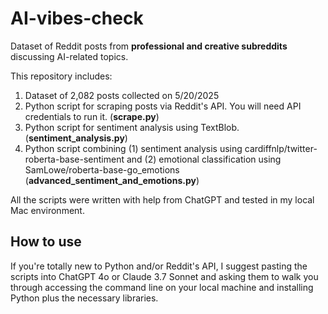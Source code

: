 # AI-vibes-check
Dataset of Reddit posts from **professional and creative subreddits** discussing AI-related topics.

This repository includes:
1. Dataset of 2,082 posts collected on 5/20/2025
2. Python script for scraping posts via Reddit's API. You will need API credentials to run it. (**scrape.py**)
3. Python script for sentiment analysis using TextBlob. (**sentiment_analysis.py**)
4. Python script combining (1) sentiment analysis using cardiffnlp/twitter-roberta-base-sentiment and (2) emotional classification using SamLowe/roberta-base-go_emotions (**advanced_sentiment_and_emotions.py**) 

All the scripts were written with help from ChatGPT and tested in my local Mac environment.

## How to use
If you're totally new to Python and/or Reddit's API, I suggest pasting the scripts into ChatGPT 4o or Claude 3.7 Sonnet and asking them to walk you through accessing the command line on your local machine and installing Python plus the necessary libraries. 



